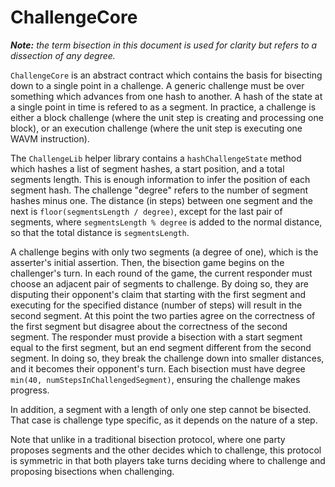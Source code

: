 # ChallengeCore

_**Note:** the term bisection in this document is used for clarity but refers to a dissection of any degree._

`ChallengeCore` is an abstract contract which contains the basis for bisecting down to a single point in a challenge.
A generic challenge must be over something which advances from one hash to another. A hash of the state at
a single point in time is refered to as a segment.
In practice, a challenge is either a block challenge (where the unit step is creating and 
processing one block),
or an execution challenge (where the unit step is executing one WAVM instruction).

The `ChallengeLib` helper library contains a `hashChallengeState` method which hashes a list of segment hashes,
a start position, and a total segments length.
This is enough information to infer the position of each segment hash.
The challenge "degree" refers to the number of segment hashes minus one.
The distance (in steps) between one segment and the next is `floor(segmentsLength / degree)`, except for the
last pair of segments, where `segmentsLength % degree` is added to the normal distance, so that
the total distance is `segmentsLength`.

A challenge begins with only two segments (a degree of one), which is the asserter's initial assertion.
Then, the bisection game begins on the challenger's turn.
In each round of the game, the current responder must choose an adjacent pair of segments to challenge.
By doing so, they are disputing their opponent's claim that starting with the first segment and executing
for the specified distance (number of steps) will result in the second segment. At this point the two parties
agree on the correctness of the first segment but disagree about the correctness of the second segment.
The responder must provide a bisection with a start segment equal to the first segment, but an end segment
different from the second segment.
In doing so, they break the challenge down into smaller distances, and it becomes their opponent's turn.
Each bisection must have degree `min(40, numStepsInChallengedSegment)`, ensuring the challenge makes progress.

In addition, a segment with a length of only one step cannot be bisected.
That case is challenge type specific, as it depends on the nature of a step.

Note that unlike in a traditional bisection protocol, where one party proposes segments and the other decides which to challenge,
this protocol is symmetric in that both players take turns deciding where to challenge and proposing bisections 
when challenging.
